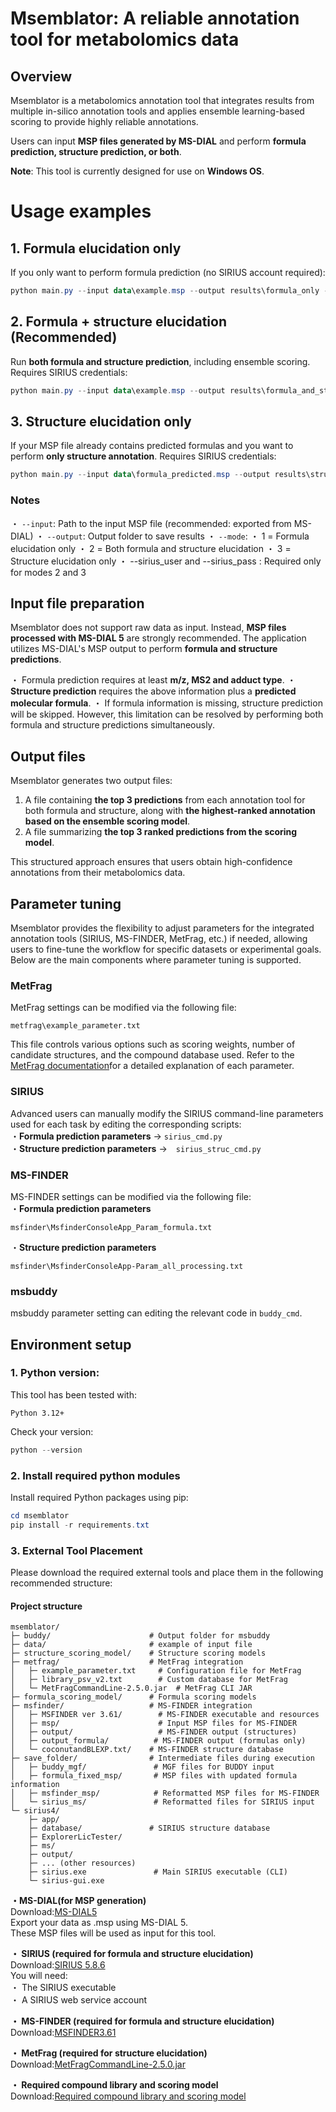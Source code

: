 # Msemblator: A reliable annotation tool for metabolomics data
## Overview
Msemblator is a metabolomics annotation tool that integrates results from multiple in-silico annotation tools and applies ensemble learning-based scoring to provide highly reliable annotations.

Users can input **MSP files generated by MS-DIAL** and perform **formula prediction, structure prediction, or both**.  

**Note**: This tool is currently designed for use on **Windows OS**.  

# Usage examples
## 1. Formula elucidation only
If you only want to perform formula prediction (no SIRIUS account required):

``` PowerShell
python main.py --input data\example.msp --output results\formula_only --mode 1
```

## 2. Formula + structure elucidation (Recommended)
Run **both formula and structure prediction**, including ensemble scoring. Requires SIRIUS credentials:

``` PowerShell
python main.py --input data\example.msp --output results\formula_and_structure --mode 2 --sirius_user your_email@example.com --sirius_pass your_password
```

## 3. Structure elucidation only
If your MSP file already contains predicted formulas and you want to perform **only structure annotation**. Requires SIRIUS credentials:

``` PowerShell
python main.py --input data\formula_predicted.msp --output results\structure_only --mode 3 --sirius_user your_email@example.com --sirius_pass your_password
```

### Notes
・ `--input`: Path to the input MSP file (recommended: exported from MS-DIAL)
・ `--output`: Output folder to save results
・ `--mode`: 
   ・ 1 = Formula elucidation only
   ・ 2 = Both formula and structure elucidation
   ・ 3 = Structure elucidation only
・ --sirius_user and --sirius_pass : Required only for modes 2 and 3

## Input file preparation
Msemblator does not support raw data as input. Instead, **MSP files processed with MS-DIAL 5** are strongly recommended. The application utilizes MS-DIAL's MSP output to perform **formula and structure predictions**.

・ Formula prediction requires at least **m/z, MS2 and adduct type**.
・ **Structure prediction** requires the above information plus a **predicted molecular formula**.
・ If formula information is missing, structure prediction will be skipped. However, this limitation can be resolved by performing both formula and structure predictions simultaneously.

## Output files
Msemblator generates two output files:
1. A file containing **the top 3 predictions** from each annotation tool for both formula and structure, along with **the highest-ranked annotation based on the ensemble scoring model**.  
2. A file summarizing **the top 3 ranked predictions from the scoring model**.  

This structured approach ensures that users obtain high-confidence annotations from their metabolomics data.  

## Parameter tuning  
Msemblator provides the flexibility to adjust parameters for the integrated annotation tools (SIRIUS, MS-FINDER, MetFrag, etc.) if needed, allowing users to fine-tune the workflow for specific datasets or experimental goals. Below are the main components where parameter tuning is supported.  

### MetFrag  
MetFrag settings can be modified via the following file:  
```
metfrag\example_parameter.txt
```
This file controls various options such as scoring weights, number of candidate structures, and the compound database used. Refer to the [MetFrag documentation](https://ipb-halle.github.io/MetFrag/projects/metfragcl/)for a detailed explanation of each parameter.  

### SIRIUS  
Advanced users can manually modify the SIRIUS command-line parameters used for each task by editing the corresponding scripts:  
・**Formula prediction parameters** → `sirius_cmd.py`  
・**Structure prediction parameters** →　`sirius_struc_cmd.py`  

### MS-FINDER
MS-FINDER settings can be modified via the following file:  
・**Formula prediction parameters**
```
msfinder\MsfinderConsoleApp_Param_formula.txt
```

・**Structure prediction parameters**
```
msfinder\MsfinderConsoleApp-Param_all_processing.txt
```

### msbuddy
msbuddy parameter setting can editing the relevant code in `buddy_cmd`.


## Environment setup
### 1. Python version:
This tool has been tested with:
```
Python 3.12+
```

Check your version:
``` PowerShell
python --version
```

### 2. Install required python modules
Install required Python packages using pip:
``` PowerShell
cd msemblator 
pip install -r requirements.txt
```

### 3. External Tool Placement  
Please download the required external tools and place them in the following recommended structure:  

#### Project structure  
```text
msemblator/
├─ buddy/                      # Output folder for msbuddy
├─ data/                       # example of input file
├─ structure_scoring_model/    # Structure scoring models
├─ metfrag/                    # MetFrag integration
│   ├─ example_parameter.txt     # Configuration file for MetFrag
│   ├─ library_psv_v2.txt        # Custom database for MetFrag
│   └─ MetFragCommandLine-2.5.0.jar  # MetFrag CLI JAR
├─ formula_scoring_model/      # Formula scoring models
├─ msfinder/                   # MS-FINDER integration
│   ├─ MSFINDER ver 3.61/        # MS-FINDER executable and resources
│   ├─ msp/                      # Input MSP files for MS-FINDER
│   ├─ output/                   # MS-FINDER output (structures)
│   ├─ output_formula/          # MS-FINDER output (formulas only)
│   └─ coconutandBLEXP.txt/    # MS-FINDER structure database
├─ save_folder/                # Intermediate files during execution
│   ├─ buddy_mgf/               # MGF files for BUDDY input
│   ├─ formula_fixed_msp/       # MSP files with updated formula information
│   ├─ msfinder_msp/            # Reformatted MSP files for MS-FINDER
│   └─ sirius_ms/               # Reformatted files for SIRIUS input
└─ sirius4/                    
    ├─ app/
    ├─ database/               # SIRIUS structure database 
    ├─ ExplorerLicTester/
    ├─ ms/
    ├─ output/
    ├─ ... (other resources)
    ├─ sirius.exe               # Main SIRIUS executable (CLI)
    └─ sirius-gui.exe           
```


**・MS-DIAL(for MSP generation)**  
Download:[MS-DIAL5](https://systemsomicslab.github.io/compms/msdial/main.html)  
Export your data as .msp using MS-DIAL 5.  
These MSP files will be used as input for this tool.  

**・ SIRIUS (required for formula and structure elucidation)**  
Download:[SIRIUS 5.8.6](https://github.com/sirius-ms/sirius/releases/tag/v5.8.6)  
You will need:  
・ The SIRIUS executable  
・ A SIRIUS web service account  

**・ MS-FINDER (required for formula and structure elucidation)**    
Download:[MSFINDER3.61](https://github.com/systemsomicslab/MsdialWorkbench/releases/tag/MSFINDER-v3.61)  

**・ MetFrag (required for structure elucidation)**  
Download:[MetFragCommandLine-2.5.0.jar](https://github.com/ipb-halle/MetFragRelaunched/releases/tag/v2.5.0)  

**・ Required compound library and scoring model**  
Download:[Required compound library and scoring model](https://zenodo.org/records/15193226)  










